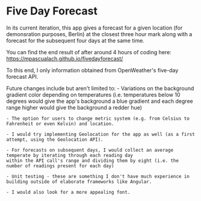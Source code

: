 #  Five Day Forecast

In its current iteration, this app gives a forecast for a given location (for demonsration purposes, Berlin)
at the closest three hour mark along with a forecast for the subsequent four days at the same time.

You can find the end result of after around 4 hours of coding here: https://mpascualach.github.io/fivedayforecast/

To this end, I only information obtained from OpenWeather's five-day forecast API.

Future changes include but aren't limited to:
    - Variations on the background gradient color depending on temperatures (i.e. temperatures below 10 degrees would give
    the app's background a blue gradient and each degree range higher would give the background a redder hue)

    - The option for users to change metric system (e.g. from Celsius to Fahrenheit or even Kelvin) and location.

    - I would try implementing Geolocation for the app as well (as a first attempt, using the Geolocation API).

    - For forecasts on subsequent days, I would collect an average temperate by iterating through each reading day
    within the API call's range and dividing them by eight (i.e. the number of readings present for each day)

    - Unit testing - these are something I don't have much experience in building outside of elaborate frameworks like Angular.

    - I would also look for a more appealing font.